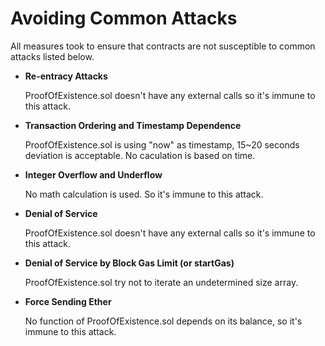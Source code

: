 # Avoiding Common Attacks

All measures took to ensure that contracts are not susceptible to common attacks listed below.

* **Re-entracy Attacks**

    ProofOfExistence.sol doesn't have any external calls so it's immune to this attack.

* **Transaction Ordering and Timestamp Dependence**
    
    ProofOfExistence.sol is using "now" as timestamp, 15~20 seconds deviation is acceptable. No caculation is based on time.

* **Integer Overflow and Underflow**
    
    No math calculation is used. So it's immune to this attack. 

* **Denial of Service**
    
    ProofOfExistence.sol doesn't have any external calls so it's immune to this attack.

* **Denial of Service by Block Gas Limit (or startGas)**
    
    ProofOfExistence.sol try not to iterate an undetermined size array.
    
 * **Force Sending Ether**
    
    No function of ProofOfExistence.sol depends on its balance, so it's immune to this attack.
 